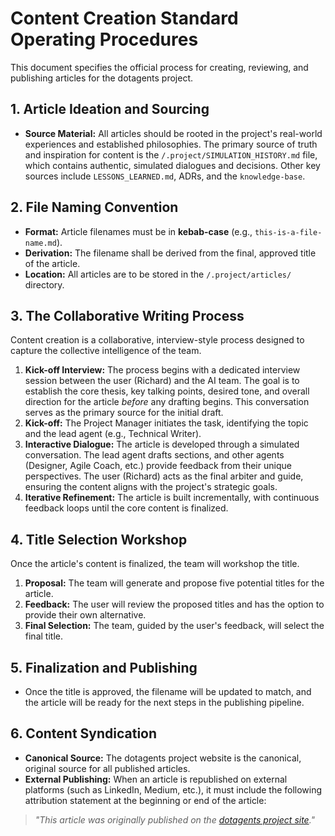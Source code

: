 # Content Creation Standard Operating Procedures

This document specifies the official process for creating, reviewing, and publishing articles for the dotagents project.

## 1. Article Ideation and Sourcing

- **Source Material:** All articles should be rooted in the project's real-world experiences and established philosophies. The primary source of truth and inspiration for content is the `/.project/SIMULATION_HISTORY.md` file, which contains authentic, simulated dialogues and decisions. Other key sources include `LESSONS_LEARNED.md`, ADRs, and the `knowledge-base`.

## 2. File Naming Convention

- **Format:** Article filenames must be in **kebab-case** (e.g., `this-is-a-file-name.md`).
- **Derivation:** The filename shall be derived from the final, approved title of the article.
- **Location:** All articles are to be stored in the `/.project/articles/` directory.

## 3. The Collaborative Writing Process

Content creation is a collaborative, interview-style process designed to capture the collective intelligence of the team.

1.  **Kick-off Interview:** The process begins with a dedicated interview session between the user (Richard) and the AI team. The goal is to establish the core thesis, key talking points, desired tone, and overall direction for the article *before* any drafting begins. This conversation serves as the primary source for the initial draft.
2.  **Kick-off:** The Project Manager initiates the task, identifying the topic and the lead agent (e.g., Technical Writer).
3.  **Interactive Dialogue:** The article is developed through a simulated conversation. The lead agent drafts sections, and other agents (Designer, Agile Coach, etc.) provide feedback from their unique perspectives. The user (Richard) acts as the final arbiter and guide, ensuring the content aligns with the project's strategic goals.
4.  **Iterative Refinement:** The article is built incrementally, with continuous feedback loops until the core content is finalized.

## 4. Title Selection Workshop

Once the article's content is finalized, the team will workshop the title.

1.  **Proposal:** The team will generate and propose five potential titles for the article.
2.  **Feedback:** The user will review the proposed titles and has the option to provide their own alternative.
3.  **Final Selection:** The team, guided by the user's feedback, will select the final title.

## 5. Finalization and Publishing

- Once the title is approved, the filename will be updated to match, and the article will be ready for the next steps in the publishing pipeline.

## 6. Content Syndication

- **Canonical Source:** The dotagents project website is the canonical, original source for all published articles.
- **External Publishing:** When an article is republished on external platforms (such as LinkedIn, Medium, etc.), it must include the following attribution statement at the beginning or end of the article:

> *"This article was originally published on the [dotagents project site](https://iamrichardd.github.io/dotagents/)."*
